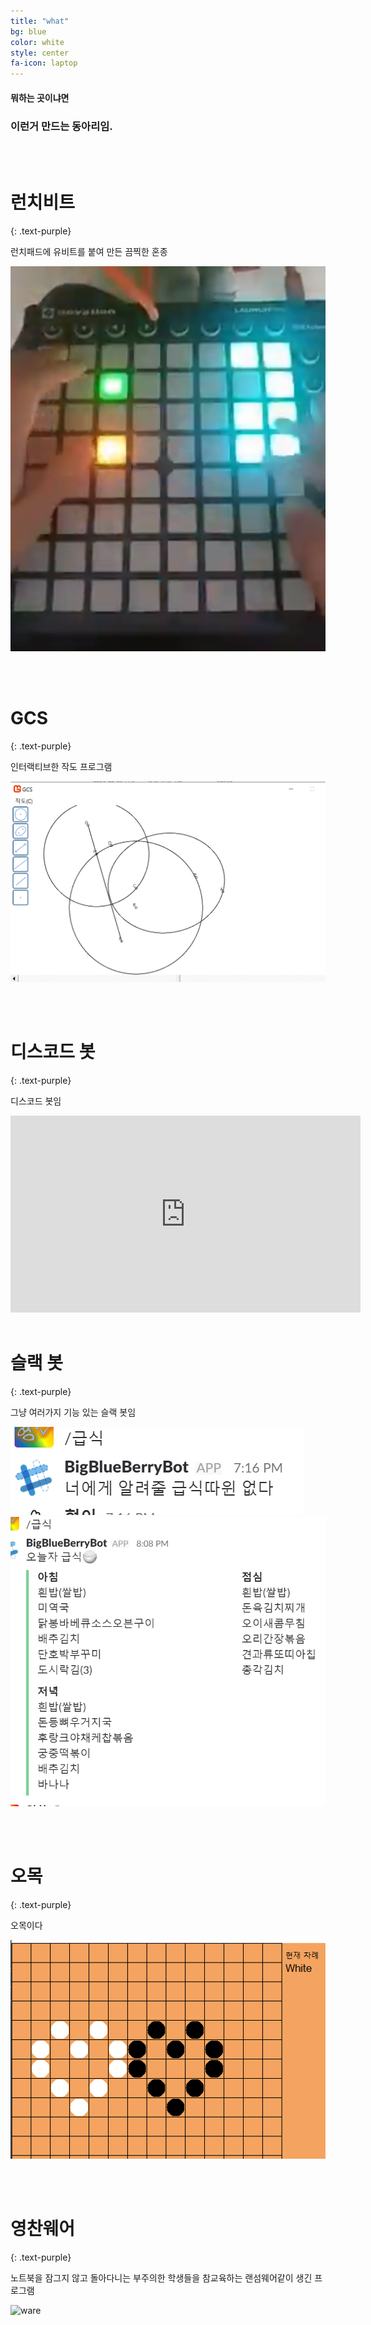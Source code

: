 ```yaml
---
title: "what"
bg: blue
color: white
style: center
fa-icon: laptop
---
```


#### 뭐하는 곳이냐면

### 이런거 만드는 동아리임.

<br>
<br>

# **런치비트**
{: .text-purple}

런치패드에 유비트를 붙여 만든 끔찍한 혼종

![launch](/img/launch.png)

<br>
<br>

# **GCS**
{: .text-purple}

인터랙티브한 작도 프로그램

![GCS](/img/gcs.png)

<br>
<br>

# **디스코드 봇**
{: .text-purple}

디스코드 봇임

<iframe width="560" height="315" src="https://www.youtube.com/embed/vI0WbZdmRtw" frameborder="0" allow="autoplay; encrypted-media" allowfullscreen></iframe>

<br>
<br>

# **슬랙 봇**
{: .text-purple}

그냥 여러가지 기능 있는 슬랙 봇임

![슬랙급식](/img/slack1.png)
![슬랙급식](/img/slack2.png)

<br>
<br>

# **오목**
{: .text-purple}

오목이다

![오목](/img/omok.png)

<br>
<br>

# **영찬웨어**
{: .text-purple}

노트북을 잠그지 않고 돌아다니는 부주의한 학생들을 참교육하는 랜섬웨어같이 생긴 프로그램

![ware](/img/ware.jpg)

